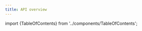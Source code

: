 ```yaml
---
title: API overview
---
```


import {TableOfContents} from '../components/TableOfContents';

<TableOfContents />
